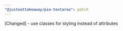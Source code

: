 ```yaml
---
"@justeattakeaway/pie-textarea": patch
---
```


[Changed] - use classes for styling instead of attributes
